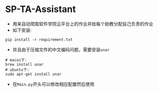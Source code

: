 # SP-TA-Assistant
- 用来自动爬取软件学院云平台上的作业并给每个助教分配自己负责的作业
- 如下安装:
```
pip install -r requirement.txt
```
- 并且由于压缩文件的中文编码问题，需要安装`unar`
```
# macos下:
brew install unar
# ubuntu下:
sudo apt-get install unar
```
- 在`Main.py`开头可以修改相应配置然后使用